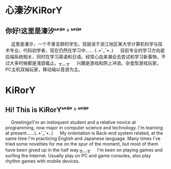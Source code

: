 # 心溱汐KiRorY
## 你好!这里是溱汐ᑋᵉᑊᑊᵒ ᵕ̈ ᑋᵉᑊᑊᵒ

&ensp;&ensp; 这里是溱汐，一个不善言辞的学生。现就读于浙江地区某大学计算机科学与技术专业。代码初学者，现在仍然在学习中...... (..•˘_˘•..)
&ensp;&ensp; 目前专业的学习方向是后端系统相关，同时在学习英语和日语。经常心血来潮会去尝试和学习新事物，不过大多时候都是浅尝辄止。╥﹏╥
&ensp;&ensp; 兴趣是游戏和网上冲浪。杂食型游戏玩家，PC主机双端玩家，移动端以音游为主。

# KiRorY
## Hi! This is KiRorYᑋᵉᑊᑊᵒ ᵕ̈ ᑋᵉᑊᑊᵒ
&ensp;&ensp; Greetings!I'm an ineloquent student and a relative novice at programming, now major in computer science and technology. I'm learning at present......(..•˘_˘•..)
&ensp;&ensp; My orientation is Back-end system related, at the same time I'm practicing English and Japanese language. Many times I've tried some novelties for me on the spur of the moment, but most of them have been gived up in the half way.╥﹏╥
&ensp;&ensp; I'm keen on playing games and surfing the Internet. Usually play on PC and game consoles, also play rhythm games with mobile devices.
